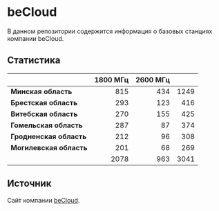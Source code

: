 # beCloud
В данном репозитории содержится информация о базовых станциях компании beCloud.

## Статистика
&nbsp; | 1800 МГц | 2600 МГц | &nbsp;
:--- | ---: | ---: | ---:
**Минская область** | 815 | 434 | 1249
**Брестская область** | 293 | 123 | 416
**Витебская область** | 270 | 155 | 425
**Гомельская область** | 287 | 87 | 374
**Гродненская область** | 212 | 96 | 308
**Могилевская область** | 201 | 68 | 269
&nbsp; | 2078 | 963 | 3041

## Источник
Сайт компании [beCloud](https://becloud.by/customers/ob-lte-advanced).